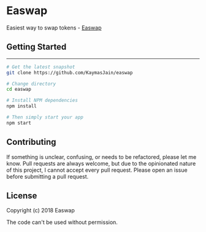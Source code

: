 # Easwap
Easiest way to swap tokens - [Easwap](https://easwap.com/)


## Getting Started
---------------

```bash
# Get the latest snapshot
git clone https://github.com/KaymasJain/easwap

# Change directory
cd easwap

# Install NPM dependencies
npm install

# Then simply start your app
npm start
```

## Contributing

If something is unclear, confusing, or needs to be refactored, please let me know.
Pull requests are always welcome, but due to the opinionated nature of this
project, I cannot accept every pull request. Please open an issue before
submitting a pull request.


## License

Copyright (c) 2018 Easwap

The code can't be used without permission.
